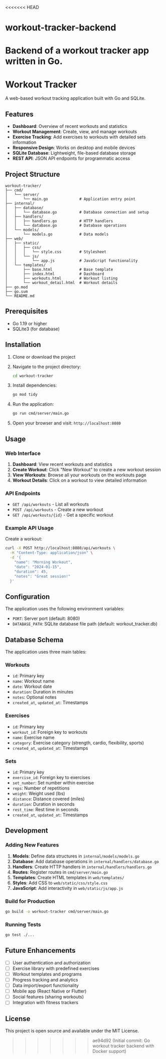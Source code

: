 <<<<<<< HEAD
# workout-tracker-backend
Backend of a workout tracker app written in Go.
=======
# Workout Tracker

A web-based workout tracking application built with Go and SQLite.

## Features

- **Dashboard**: Overview of recent workouts and statistics
- **Workout Management**: Create, view, and manage workouts
- **Exercise Tracking**: Add exercises to workouts with detailed sets information
- **Responsive Design**: Works on desktop and mobile devices
- **SQLite Database**: Lightweight, file-based database storage
- **REST API**: JSON API endpoints for programmatic access

## Project Structure

```
workout-tracker/
├── cmd/
│   └── server/
│       └── main.go              # Application entry point
├── internal/
│   ├── database/
│   │   └── database.go          # Database connection and setup
│   ├── handlers/
│   │   ├── handlers.go          # HTTP handlers
│   │   └── database.go          # Database operations
│   └── models/
│       └── models.go            # Data models
├── web/
│   ├── static/
│   │   ├── css/
│   │   │   └── style.css        # Stylesheet
│   │   └── js/
│   │       └── app.js           # JavaScript functionality
│   └── templates/
│       ├── base.html            # Base template
│       ├── index.html           # Dashboard
│       ├── workouts.html        # Workout listing
│       └── workout_detail.html  # Workout details
├── go.mod
├── go.sum
└── README.md
```

## Prerequisites

- Go 1.19 or higher
- SQLite3 (for database)

## Installation

1. Clone or download the project
2. Navigate to the project directory:
   ```bash
   cd workout-tracker
   ```

3. Install dependencies:
   ```bash
   go mod tidy
   ```

4. Run the application:
   ```bash
   go run cmd/server/main.go
   ```

5. Open your browser and visit: `http://localhost:8080`

## Usage

### Web Interface

1. **Dashboard**: View recent workouts and statistics
2. **Create Workout**: Click "New Workout" to create a new workout session
3. **View Workouts**: Browse all your workouts on the workouts page
4. **Workout Details**: Click on a workout to view detailed information

### API Endpoints

- `GET /api/workouts` - List all workouts
- `POST /api/workouts` - Create a new workout
- `GET /api/workouts/{id}` - Get a specific workout

### Example API Usage

Create a workout:
```bash
curl -X POST http://localhost:8080/api/workouts \
  -H "Content-Type: application/json" \
  -d '{
    "name": "Morning Workout",
    "date": "2024-01-15",
    "duration": 45,
    "notes": "Great session!"
  }'
```

## Configuration

The application uses the following environment variables:

- `PORT`: Server port (default: 8080)
- `DATABASE_PATH`: SQLite database file path (default: workout_tracker.db)

## Database Schema

The application uses three main tables:

### Workouts
- `id`: Primary key
- `name`: Workout name
- `date`: Workout date
- `duration`: Duration in minutes
- `notes`: Optional notes
- `created_at`, `updated_at`: Timestamps

### Exercises
- `id`: Primary key
- `workout_id`: Foreign key to workouts
- `name`: Exercise name
- `category`: Exercise category (strength, cardio, flexibility, sports)
- `created_at`, `updated_at`: Timestamps

### Sets
- `id`: Primary key
- `exercise_id`: Foreign key to exercises
- `set_number`: Set number within exercise
- `reps`: Number of repetitions
- `weight`: Weight used (lbs)
- `distance`: Distance covered (miles)
- `duration`: Duration in seconds
- `rest_time`: Rest time in seconds
- `created_at`, `updated_at`: Timestamps

## Development

### Adding New Features

1. **Models**: Define data structures in `internal/models/models.go`
2. **Database**: Add database operations in `internal/handlers/database.go`
3. **Handlers**: Create HTTP handlers in `internal/handlers/handlers.go`
4. **Routes**: Register routes in `cmd/server/main.go`
5. **Templates**: Create HTML templates in `web/templates/`
6. **Styles**: Add CSS to `web/static/css/style.css`
7. **JavaScript**: Add interactivity in `web/static/js/app.js`

### Build for Production

```bash
go build -o workout-tracker cmd/server/main.go
```

### Running Tests

```bash
go test ./...
```

## Future Enhancements

- [ ] User authentication and authorization
- [ ] Exercise library with predefined exercises
- [ ] Workout templates and programs
- [ ] Progress tracking and analytics
- [ ] Data import/export functionality
- [ ] Mobile app (React Native or Flutter)
- [ ] Social features (sharing workouts)
- [ ] Integration with fitness trackers

## License

This project is open source and available under the MIT License.
>>>>>>> ae94d92 (Initial commit: Go workout tracker backend with Docker support)

